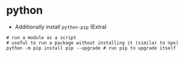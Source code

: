 # python

- Additionally install `python-pip` (Extra)

```shell
# run a module as a script
# useful to run a package without installing it (similar to npx)
python -m pip install pip --upgrade # run pip to upgrade itself
```
